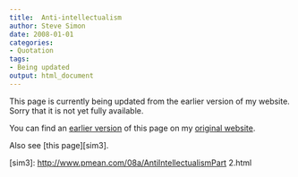 ```yaml
---
title:  Anti-intellectualism
author: Steve Simon
date: 2008-01-01
categories:
- Quotation
tags:
- Being updated
output: html_document
---
```


This page is currently being updated from the earlier version of my website. Sorry that it is not yet fully available.

<!---More--->

You can find an [earlier version][sim1] of this page on my [original website][sim2].

[sim1]: http://www.pmean.com/08/AntiIntellectualism.html
[sim2]: http://www.pmean.com/original_site.html

Also see [this page][sim3].

[sim3]: http://www.pmean.com/08a/AntiIntellectualismPart 2.html
